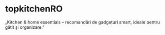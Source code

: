 # topkitchenRO
„Kitchen & home essentials – recomandări de gadgeturi smart, ideale pentru gătit și organizare.”
